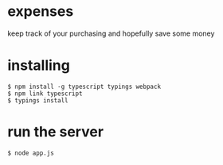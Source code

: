 # expenses
keep track of your purchasing and hopefully save some money

# installing

```shell
$ npm install -g typescript typings webpack
$ npm link typescript
$ typings install
```

# run the server

```shell
$ node app.js
```
